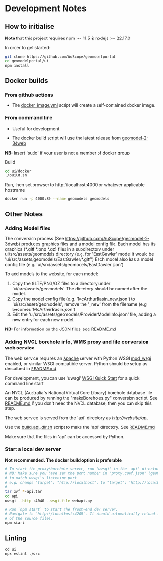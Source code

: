 # Development Notes

## How to initialise

**Note** that this project requires npm >= 11.5 & nodejs >= 22.17.0

In order to get started:
```bash
git clone https://github.com/AuScope/geomodelportal
cd geomodelportal/ui
npm install
```
## Docker builds

### From github actions

* The [docker_image.yml](.github/workflows/docker-image.yml) script will create a self-contained docker image.

### From command line

* Useful for development

* The docker build script will use the latest release from [geomodel-2-3dweb](https://github.com/AuScope/geomodel-2-3dweb)

**NB:** Insert 'sudo' if your user is not a member of docker group

Build
```bash
cd ui/docker
./build.sh
```
Run, then set browser to http://localhost:4000 or whatever applicable hostname 
```bash
docker run -p 4000:80 --name geomodels geomodels
```


## Other Notes

### Adding Model files
The conversion process (See <https://github.com/AuScope/geomodel-2-3dweb>) produces graphics 
files and a model config file.
Each model has its graphics (\*.gltf \*.png \*.gz) files in a subdirectory under ui/src/assets/geomodels
directory (e.g. for 'EastGawler' model it would be 'ui/src/assets/geomodels/EastGawler/\*.gltf')
Each model also has a model config file (e.g. 'ui/src/assets/geomodels/EastGawler.json')

To add models to the website, for each model:
1. Copy the GLTF/PNG/GZ files to a directory under 'ui/src/assets/geomodels'. The directory should be
named after the model.
2. Copy the model config file (e.g. 'McArthurBasin_new.json') to 'ui/src/asset/geomodels', remove
the '_new' from the filename (e.g. becomes  'McArthurBasin.json')
3. Edit the 'ui/src/assets/geomodels/ProviderModelInfo.json' file, adding a new entry for each new model.

**NB:** For information on the JSON files, see [README.md](ui/src/assets/geomodels/README.md)

### Adding NVCL borehole info, WMS proxy and file conversion web service

The web service requires an [Apache](https://httpd.apache.org/) server with Python WSGI [mod_wsgi](https://modwsgi.readthedocs.io/en/develop/) enabled, or similar WSGI compatible server. 
Python should be setup as described in [README.md](https://github.com/AuScope/geomodel-2-3dweb/blob/master/README.md)

For development, you can use 'uwsgi' [WSGI Quick Start](https://uwsgi-docs.readthedocs.io/en/latest/WSGIquickstart.html) for a quick command line start

An NVCL (Australia's National Virtual Core Library) borehole database file can be produced by running the "makeBoreholes.py" conversion script. See [README.md](https://github.com/AuScope/geomodel-2-3dweb/blob/master/scripts/README.md) If you don't need the NVCL database, then you can skip this step.

The web service is served from the 'api' directory as _http://website/api_.

Use the [build_api_dir.sh](https://github.com/AuScope/geomodel-2-3dweb/blob/master/scripts/build_api_dir.sh) script to make the 'api' directory. See [README.md](https://github.com/AuScope/geomodel-2-3dweb/blob/master/scripts/README.md)

Make sure that the files in 'api' can be accessed by Python.
 

### Start a local dev server

**Not recommended.  The docker build option is preferable**

```bash
# To start the proxy/borehole server, run 'uwsgi' in the 'api' directory created using 'build_api_dir.sh'
# NB: Make sure you have set the port number in "proxy.conf.json" (geomodelportal/ui/proxy.conf.json)
# to match uwsgi's listening port
# e.g. change "target": "http://localhost", to "target": "http://localhost:4040",
#
tar xvf *-api.tar
cd api
uwsgi --http :4040 --wsgi-file webapi.py
```

```bash
# Run `npm start` to start the front-end dev server.
# Navigate to `http://localhost:4200`. It should automatically reload if you change any 
# of the source files.
npm start
```

## Linting

```
cd ui
npx eslint ./src
```
